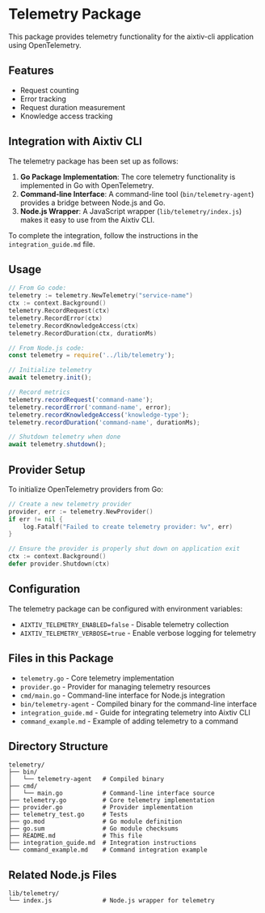 # Telemetry Package

This package provides telemetry functionality for the aixtiv-cli application using OpenTelemetry.

## Features

- Request counting
- Error tracking
- Request duration measurement
- Knowledge access tracking

## Integration with Aixtiv CLI

The telemetry package has been set up as follows:

1. **Go Package Implementation**: The core telemetry functionality is implemented in Go with OpenTelemetry.
2. **Command-line Interface**: A command-line tool (`bin/telemetry-agent`) provides a bridge between Node.js and Go.
3. **Node.js Wrapper**: A JavaScript wrapper (`lib/telemetry/index.js`) makes it easy to use from the Aixtiv CLI.

To complete the integration, follow the instructions in the `integration_guide.md` file.

## Usage

```go
// From Go code:
telemetry := telemetry.NewTelemetry("service-name")
ctx := context.Background()
telemetry.RecordRequest(ctx)
telemetry.RecordError(ctx)
telemetry.RecordKnowledgeAccess(ctx)
telemetry.RecordDuration(ctx, durationMs)
```

```javascript
// From Node.js code:
const telemetry = require('../lib/telemetry');

// Initialize telemetry
await telemetry.init();

// Record metrics
telemetry.recordRequest('command-name');
telemetry.recordError('command-name', error);
telemetry.recordKnowledgeAccess('knowledge-type');
telemetry.recordDuration('command-name', durationMs);

// Shutdown telemetry when done
await telemetry.shutdown();
```

## Provider Setup

To initialize OpenTelemetry providers from Go:

```go
// Create a new telemetry provider
provider, err := telemetry.NewProvider()
if err != nil {
    log.Fatalf("Failed to create telemetry provider: %v", err)
}

// Ensure the provider is properly shut down on application exit
ctx := context.Background()
defer provider.Shutdown(ctx)
```

## Configuration

The telemetry package can be configured with environment variables:

- `AIXTIV_TELEMETRY_ENABLED=false` - Disable telemetry collection
- `AIXTIV_TELEMETRY_VERBOSE=true` - Enable verbose logging for telemetry

## Files in this Package

- `telemetry.go` - Core telemetry implementation
- `provider.go` - Provider for managing telemetry resources
- `cmd/main.go` - Command-line interface for Node.js integration
- `bin/telemetry-agent` - Compiled binary for the command-line interface
- `integration_guide.md` - Guide for integrating telemetry into Aixtiv CLI
- `command_example.md` - Example of adding telemetry to a command

## Directory Structure

```
telemetry/
├── bin/
│   └── telemetry-agent   # Compiled binary
├── cmd/
│   └── main.go           # Command-line interface source
├── telemetry.go          # Core telemetry implementation
├── provider.go           # Provider implementation
├── telemetry_test.go     # Tests
├── go.mod                # Go module definition
├── go.sum                # Go module checksums
├── README.md             # This file
├── integration_guide.md  # Integration instructions
└── command_example.md    # Command integration example
```

## Related Node.js Files

```
lib/telemetry/
└── index.js              # Node.js wrapper for telemetry
```
